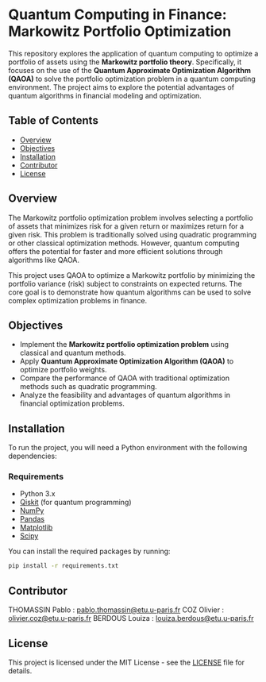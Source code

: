 # Quantum Computing in Finance: Markowitz Portfolio Optimization

This repository explores the application of quantum computing to optimize a portfolio of assets using the **Markowitz portfolio theory**. Specifically, it focuses on the use of the **Quantum Approximate Optimization Algorithm (QAOA)** to solve the portfolio optimization problem in a quantum computing environment. The project aims to explore the potential advantages of quantum algorithms in financial modeling and optimization.

## Table of Contents

- [Overview](#overview)
- [Objectives](#objectives)
- [Installation](#installation)
- [Contributor](#contributor)
- [License](#license)

## Overview

The Markowitz portfolio optimization problem involves selecting a portfolio of assets that minimizes risk for a given return or maximizes return for a given risk. This problem is traditionally solved using quadratic programming or other classical optimization methods. However, quantum computing offers the potential for faster and more efficient solutions through algorithms like QAOA.

This project uses QAOA to optimize a Markowitz portfolio by minimizing the portfolio variance (risk) subject to constraints on expected returns. The core goal is to demonstrate how quantum algorithms can be used to solve complex optimization problems in finance.

## Objectives

- Implement the **Markowitz portfolio optimization problem** using classical and quantum methods.
- Apply **Quantum Approximate Optimization Algorithm (QAOA)** to optimize portfolio weights.
- Compare the performance of QAOA with traditional optimization methods such as quadratic programming.
- Analyze the feasibility and advantages of quantum algorithms in financial optimization problems.

## Installation

To run the project, you will need a Python environment with the following dependencies:

### Requirements
- Python 3.x
- [Qiskit](https://qiskit.org) (for quantum programming)
- [NumPy](https://numpy.org)
- [Pandas](https://pandas.pydata.org)
- [Matplotlib](https://matplotlib.org)
- [Scipy](https://scipy.org)

You can install the required packages by running:

```bash
pip install -r requirements.txt
```

## Contributor

THOMASSIN Pablo : pablo.thomassin@etu.u-paris.fr
COZ Olivier : olivier.coz@etu.u-paris.fr
BERDOUS Louiza : louiza.berdous@etu.u-paris.fr

## License

This project is licensed under the MIT License - see the [LICENSE](LICENSE) file for details.
